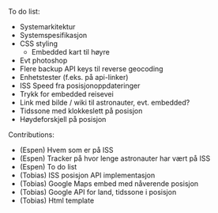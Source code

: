 To do list:  
  - Systemarkitektur  
  - Systemspesifikasjon  
  - CSS styling  
    - Embedded kart til høyre
  - Evt photoshop
  - Flere backup API keys til reverse geocoding
  - Enhetstester (f.eks. på api-linker)
  - ISS Speed fra posisjonoppdateringer
  - Trykk for embedded reisevei
  - Link med bilde / wiki til astronauter, evt. embedded?
  - Tidssone med klokkeslett på posisjon
  - Høydeforskjell på posisjon



Contributions:  
- (Espen) Hvem som er på ISS
- (Espen) Tracker på hvor lenge astronauter har vært på ISS
- (Espen) To do list
- (Tobias) ISS posisjon API implementasjon
- (Tobias) Google Maps embed med nåverende posisjon
- (Tobias) Google API for land, tidssone i posisjon
- (Tobias) Html template
